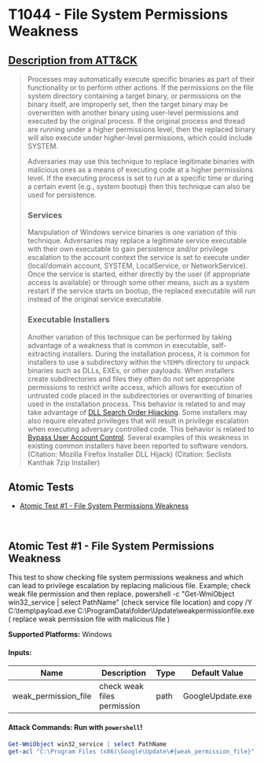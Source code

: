 # T1044 - File System Permissions Weakness
## [Description from ATT&CK](https://attack.mitre.org/wiki/Technique/T1044)
<blockquote>Processes may automatically execute specific binaries as part of their functionality or to perform other actions. If the permissions on the file system directory containing a target binary, or permissions on the binary itself, are improperly set, then the target binary may be overwritten with another binary using user-level permissions and executed by the original process. If the original process and thread are running under a higher permissions level, then the replaced binary will also execute under higher-level permissions, which could include SYSTEM.

Adversaries may use this technique to replace legitimate binaries with malicious ones as a means of executing code at a higher permissions level. If the executing process is set to run at a specific time or during a certain event (e.g., system bootup) then this technique can also be used for persistence.

### Services

Manipulation of Windows service binaries is one variation of this technique. Adversaries may replace a legitimate service executable with their own executable to gain persistence and/or privilege escalation to the account context the service is set to execute under (local/domain account, SYSTEM, LocalService, or NetworkService). Once the service is started, either directly by the user (if appropriate access is available) or through some other means, such as a system restart if the service starts on bootup, the replaced executable will run instead of the original service executable.

### Executable Installers

Another variation of this technique can be performed by taking advantage of a weakness that is common in executable, self-extracting installers. During the installation process, it is common for installers to use a subdirectory within the <code>%TEMP%</code> directory to unpack binaries such as DLLs, EXEs, or other payloads. When installers create subdirectories and files they often do not set appropriate permissions to restrict write access, which allows for execution of untrusted code placed in the subdirectories or overwriting of binaries used in the installation process. This behavior is related to and may take advantage of [DLL Search Order Hijacking](https://attack.mitre.org/techniques/T1038). Some installers may also require elevated privileges that will result in privilege escalation when executing adversary controlled code. This behavior is related to [Bypass User Account Control](https://attack.mitre.org/techniques/T1088). Several examples of this weakness in existing common installers have been reported to software vendors. (Citation: Mozilla Firefox Installer DLL Hijack) (Citation: Seclists Kanthak 7zip Installer)</blockquote>

## Atomic Tests

- [Atomic Test #1 - File System Permissions Weakness](#atomic-test-1---file-system-permissions-weakness)


<br/>

## Atomic Test #1 - File System Permissions Weakness
This test to show checking file system permissions weakness and which can lead to privilege escalation by replacing malicious file. Example; check weak file permission and then replace.
powershell -c "Get-WmiObject win32_service | select PathName"   (check service file location) and 
copy /Y C:\temp\payload.exe C:\ProgramData\folder\Update\weakpermissionfile.exe   ( replace weak permission file with malicious file )

**Supported Platforms:** Windows


#### Inputs:
| Name | Description | Type | Default Value | 
|------|-------------|------|---------------|
| weak_permission_file | check weak files permission | path | GoogleUpdate.exe|


#### Attack Commands: Run with `powershell`! 


```powershell
Get-WmiObject win32_service | select PathName
get-acl "C:\Program Files (x86)\Google\Update\#{weak_permission_file}" | FL | findstr "FullControl"
```






<br/>
